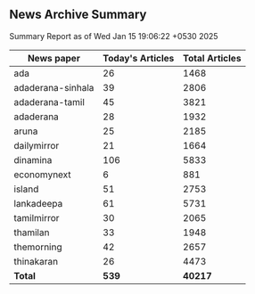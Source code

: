 <!-- @format -->
## News Archive Summary

Summary Report as of Wed Jan 15 19:06:22 +0530 2025

| News paper         | Today's Articles | Total Articles |
|--------------------|------------------|----------------|
| ada               | 26          | 1468        |
| adaderana-sinhala               | 39          | 2806        |
| adaderana-tamil               | 45          | 3821        |
| adaderana               | 28          | 1932        |
| aruna               | 25          | 2185        |
| dailymirror               | 21          | 1664        |
| dinamina               | 106          | 5833        |
| economynext               | 6          | 881        |
| island               | 51          | 2753        |
| lankadeepa               | 61          | 5731        |
| tamilmirror               | 30          | 2065        |
| thamilan               | 33          | 1948        |
| themorning               | 42          | 2657        |
| thinakaran               | 26          | 4473        |
| **Total**          | **539**      | **40217** |

